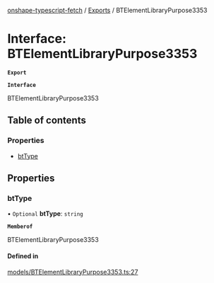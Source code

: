 [onshape-typescript-fetch](../README.md) / [Exports](../modules.md) / BTElementLibraryPurpose3353

# Interface: BTElementLibraryPurpose3353

**`Export`**

**`Interface`**

BTElementLibraryPurpose3353

## Table of contents

### Properties

- [btType](BTElementLibraryPurpose3353.md#bttype)

## Properties

### btType

• `Optional` **btType**: `string`

**`Memberof`**

BTElementLibraryPurpose3353

#### Defined in

[models/BTElementLibraryPurpose3353.ts:27](https://github.com/toebes/onshape-typescript-fetch/blob/3e11ae1/models/BTElementLibraryPurpose3353.ts#L27)
